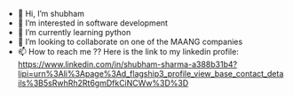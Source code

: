 - 👋 Hi, I’m shubham 
- 👀 I’m interested in software development
- 🌱 I’m currently learning python
- 💞️ I’m looking to collaborate on one of the MAANG companies
- 📫 How to reach me ?? Here is the link to my linkedin profile: https://www.linkedin.com/in/shubham-sharma-a388b31b4?lipi=urn%3Ali%3Apage%3Ad_flagship3_profile_view_base_contact_details%3B5sRwhRh2Rt6gmDfkCiNCWw%3D%3D

<!---
shubhpbx/shubhpbx is a ✨ special ✨ repository because its `README.md` (this file) appears on your GitHub profile.
You can click the Preview link to take a look at your changes.
--->
